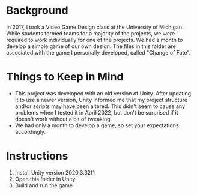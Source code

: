 # Background
In 2017, I took a Video Game Design class at the University of Michigan.  While students formed teams for a majority of the projects, we were required to work individually for one of the projects.  We had a month to develop a simple game of our own design.  The files in this folder are associated with the game I personally developed, called "Change of Fate".

# Things to Keep in Mind
* This project was developed with an old version of Unity.  After updating it to use a newer version, Unity informed me that my project structure and/or scripts may have been altered.  This didn't seem to cause any problems when I tested it in April 2022, but don't be surprised if it doesn't work without a bit of tweaking.
* We had only a month to develop a game, so set your expectations accordingly.

# Instructions
1. Install Unity version 2020.3.32f1
2. Open this folder in Unity
3. Build and run the game
